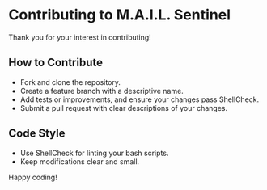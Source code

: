 # Contributing to M.A.I.L. Sentinel

Thank you for your interest in contributing!

## How to Contribute

- Fork and clone the repository.
- Create a feature branch with a descriptive name.
- Add tests or improvements, and ensure your changes pass ShellCheck.
- Submit a pull request with clear descriptions of your changes.

## Code Style

- Use ShellCheck for linting your bash scripts.
- Keep modifications clear and small.
  
Happy coding!
